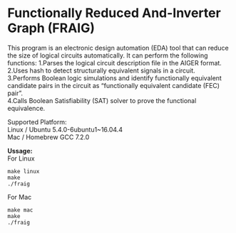Functionally Reduced And-Inverter Graph (FRAIG)
===
This program is an electronic design automation (EDA) tool that can reduce the size of logical circuits automatically. It can perform the following functions:
1.Parses the logical circuit description file in the AIGER format.  
2.Uses hash to detect structurally equivalent signals in a circuit.  
3.Performs Boolean logic simulations and identify functionally equivalent candidate pairs in the circuit as “functionally equivalent candidate (FEC) pair”.  
4.Calls Boolean Satisfiability (SAT) solver to prove the functional equivalence.  

Supported Platform:  
  Linux / Ubuntu 5.4.0-6ubuntu1~16.04.4  
  Mac / Homebrew GCC 7.2.0  
  
**Ussage:**  
  For Linux
  ```
  make linux
  make
  ./fraig
  ```
  For Mac
  ```
  make mac
  make
  ./fraig
  ```
  
